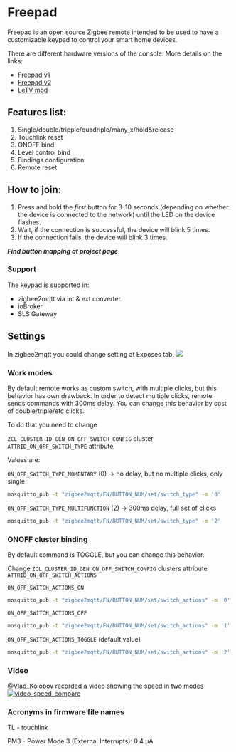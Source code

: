 # Freepad

Freepad is an open source Zigbee remote intended to be used to have a customizable keypad to control your smart home devices.  

There are different hardware versions of the console.
More details on the links:
* [Freepad v1](https://github.com/diyruz/freepad/README_FREEPAD_v1.md)
* [Freepad v2](https://github.com/diyruz/freepad/README_FREEPAD_v2.md)
* [LeTV mod](https://github.com/diyruz/freepad/README_LETV.md)

## Features list:
1. Single/double/tripple/quadriple/many_x/hold&release
2. Touchlink reset
3. ONOFF bind
4. Level control bind
5. Bindings configuration
6. Remote reset

## How to join:
1. Press and hold the *first* button for 3-10 seconds (depending on whether the device is connected to the network) until the LED on the device flashes.
2. Wait, if the connection is successful, the device will blink 5 times.
3. If the connection fails, the device will blink 3 times.

***Find button mapping at project page***

### Support
The keypad is supported in:
* zigbee2mqtt via int & ext converter
* ioBroker
* SLS Gateway

## Settings
In zigbee2mqtt you could change setting at Exposes tab.
![](/images/z2m_exposes.png)

### Work modes
By default remote works as custom switch, with multiple clicks, but this behavior has own drawback.
In order to detect multiple clicks, remote sends commands with 300ms delay.
You can change this behavior by cost of double/triple/etc clicks.

To do that you need to change

`ZCL_CLUSTER_ID_GEN_ON_OFF_SWITCH_CONFIG` cluster `ATTRID_ON_OFF_SWITCH_TYPE` attribute

Values are:

`ON_OFF_SWITCH_TYPE_MOMENTARY` (0) -> no delay, but no multiple clicks, only single

```bash
mosquitto_pub -t "zigbee2mqtt/FN/BUTTON_NUM/set/switch_type" -m '0'
```

`ON_OFF_SWITCH_TYPE_MULTIFUNCTION` (2) -> 300ms delay, full set of clicks

```bash
mosquitto_pub -t "zigbee2mqtt/FN/BUTTON_NUM/set/switch_type" -m '2'
```


### ONOFF cluster binding
By default command is TOGGLE, but you can change this behavior.

Change `ZCL_CLUSTER_ID_GEN_ON_OFF_SWITCH_CONFIG` clusters attribute `ATTRID_ON_OFF_SWITCH_ACTIONS`

`ON_OFF_SWITCH_ACTIONS_ON`

```bash
mosquitto_pub -t "zigbee2mqtt/FN/BUTTON_NUM/set/switch_actions" -m '0'
```

`ON_OFF_SWITCH_ACTIONS_OFF`

```bash
mosquitto_pub -t "zigbee2mqtt/FN/BUTTON_NUM/set/switch_actions" -m '1'
```

`ON_OFF_SWITCH_ACTIONS_TOGGLE` (default value)

```bash
mosquitto_pub -t "zigbee2mqtt/FN/BUTTON_NUM/set/switch_actions" -m '2'
```

### Video
[@Vlad_Kolobov](http://t.me/@MoNo320) recorded a video showing the speed in two modes
[![video_speed_compare](https://img.youtube.com/vi/XvhNs9Tn12M/0.jpg)](https://www.youtube.com/watch?v=XvhNs9Tn12M)


### Acronyms in firmware file names

TL - touchlink

PM3 - Power Mode 3 (External Interrupts): 0.4 μA
